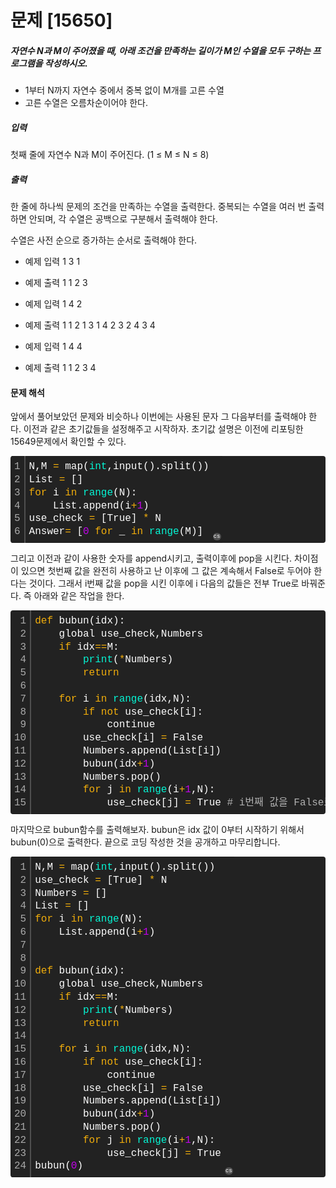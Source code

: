# 문제 [15650]

##### 자연수 N과 M이 주어졌을 때, 아래 조건을 만족하는 길이가 M인 수열을 모두 구하는 프로그램을 작성하시오.

- 1부터 N까지 자연수 중에서 중복 없이 M개를 고른 수열
- 고른 수열은 오름차순이어야 한다.



##### 입력
 첫째 줄에 자연수 N과 M이 주어진다. (1 ≤ M ≤ N ≤ 8)

##### 출력
 한 줄에 하나씩 문제의 조건을 만족하는 수열을 출력한다. 중복되는 수열을 여러 번 출력하면 안되며, 각 수열은 공백으로 구분해서 출력해야 한다.

 수열은 사전 순으로 증가하는 순서로 출력해야 한다.



- 예제 입력 1
3 1
- 예제 출력 1
  1
  2
  3



-  예제 입력 1
4 2
-  예제 출력 1
1 2
1 3
1 4
2 3
2 4
3 4



- 예제 입력 1
4 4
- 예제 출력 1
1 2 3 4

#### 문제 해석

앞에서 풀어보았던 문제와 비슷하나 이번에는 사용된 문자 그 다음부터를 출력해야 한다. 이전과 같은 초기값들을 설정해주고 시작하자. 초기값 설명은 이전에 리포팅한 15649문제에서 확인할 수 있다.

<div class="colorscripter-code" style="color:#FEFEFE;font-family:Consolas, 'Liberation Mono', Menlo, Courier, monospace !important; position:relative !important;overflow:auto"><table class="colorscripter-code-table" style="margin:0;padding:0;border:none;background-color:#222222;border-radius:4px;" cellspacing="0" cellpadding="0"><tr><td style="padding:6px;border-right:2px solid #4f4f4f"><div style="margin:0;padding:0;word-break:normal;text-align:right;color:#aaa;font-family:Consolas, 'Liberation Mono', Menlo, Courier, monospace !important;line-height:130%"><div style="line-height:130%">1</div><div style="line-height:130%">2</div><div style="line-height:130%">3</div><div style="line-height:130%">4</div><div style="line-height:130%">5</div><div style="line-height:130%">6</div></div></td><td style="padding:6px 0;text-align:left"><div style="margin:0;padding:0;color:#FEFEFE;font-family:Consolas, 'Liberation Mono', Menlo, Courier, monospace !important;line-height:130%"><div style="padding:0 6px; white-space:pre; line-height:130%">N,M&nbsp;<span style="color:#FD0AAC"></span><span style="color:#F1AD0B">=</span>&nbsp;map(<span style="color:#05F6D5">int</span>,input().split())</div><div style="padding:0 6px; white-space:pre; line-height:130%">List&nbsp;<span style="color:#FD0AAC"></span><span style="color:#F1AD0B">=</span>&nbsp;[]</div><div style="padding:0 6px; white-space:pre; line-height:130%"><span style="color:#F1AD0B">for</span>&nbsp;i&nbsp;<span style="color:#F1AD0B">in</span>&nbsp;<span style="color:#05F6D5">range</span>(N):</div><div style="padding:0 6px; white-space:pre; line-height:130%">&nbsp;&nbsp;&nbsp;&nbsp;List.append(i<span style="color:#FD0AAC"></span><span style="color:#F1AD0B">+</span><span style="color:#C302ED">1</span>)</div><div style="padding:0 6px; white-space:pre; line-height:130%">use_check&nbsp;<span style="color:#FD0AAC"></span><span style="color:#F1AD0B">=</span>&nbsp;[True]&nbsp;<span style="color:#FD0AAC"></span><span style="color:#F1AD0B">*</span>&nbsp;N</div><div style="padding:0 6px; white-space:pre; line-height:130%">Answer<span style="color:#FD0AAC"></span><span style="color:#F1AD0B">=</span>&nbsp;[<span style="color:#C302ED">0</span>&nbsp;<span style="color:#F1AD0B">for</span>&nbsp;_&nbsp;<span style="color:#F1AD0B">in</span>&nbsp;<span style="color:#05F6D5">range</span>(M)]</div></div></td><td style="vertical-align:bottom;padding:0 2px 4px 0"><a href="http://colorscripter.com/info#e" target="_blank" style="text-decoration:none;color:white"><span style="font-size:9px;word-break:normal;background-color:#4f4f4f;color:white;border-radius:10px;padding:1px">cs</span></a></td></tr></table></div>

그리고 이전과 같이 사용한 숫자를 append시키고, 출력이후에 pop을 시킨다. 차이점이 있으면 첫번째 값을 완전히 사용하고 난 이후에 그 값은 계속해서 False로 두어야 한다는 것이다. 그래서 i번째 값을 pop을 시킨 이후에 i 다음의 값들은 전부 True로 바꿔준다. 즉 아래와 같은 작업을 한다.

<div class="colorscripter-code" style="color:#FEFEFE;font-family:Consolas, 'Liberation Mono', Menlo, Courier, monospace !important; position:relative !important;overflow:auto"><table class="colorscripter-code-table" style="margin:0;padding:0;border:none;background-color:#222222;border-radius:4px;" cellspacing="0" cellpadding="0"><tr><td style="padding:6px;border-right:2px solid #4f4f4f"><div style="margin:0;padding:0;word-break:normal;text-align:right;color:#aaa;font-family:Consolas, 'Liberation Mono', Menlo, Courier, monospace !important;line-height:130%"><div style="line-height:130%">1</div><div style="line-height:130%">2</div><div style="line-height:130%">3</div><div style="line-height:130%">4</div><div style="line-height:130%">5</div><div style="line-height:130%">6</div><div style="line-height:130%">7</div><div style="line-height:130%">8</div><div style="line-height:130%">9</div><div style="line-height:130%">10</div><div style="line-height:130%">11</div><div style="line-height:130%">12</div><div style="line-height:130%">13</div><div style="line-height:130%">14</div><div style="line-height:130%">15</div></div></td><td style="padding:6px 0;text-align:left"><div style="margin:0;padding:0;color:#FEFEFE;font-family:Consolas, 'Liberation Mono', Menlo, Courier, monospace !important;line-height:130%"><div style="padding:0 6px; white-space:pre; line-height:130%"><span style="color:#F1AD0B">def</span>&nbsp;bubun(idx):</div><div style="padding:0 6px; white-space:pre; line-height:130%">&nbsp;&nbsp;&nbsp;&nbsp;global&nbsp;use_check,Numbers</div><div style="padding:0 6px; white-space:pre; line-height:130%">&nbsp;&nbsp;&nbsp;&nbsp;<span style="color:#F1AD0B">if</span>&nbsp;idx<span style="color:#FD0AAC"></span><span style="color:#F1AD0B">=</span><span style="color:#FD0AAC"></span><span style="color:#F1AD0B">=</span>M:</div><div style="padding:0 6px; white-space:pre; line-height:130%">&nbsp;&nbsp;&nbsp;&nbsp;&nbsp;&nbsp;&nbsp;&nbsp;<span style="color:#05F6D5">print</span>(<span style="color:#FD0AAC"></span><span style="color:#F1AD0B">*</span>Numbers)</div><div style="padding:0 6px; white-space:pre; line-height:130%">&nbsp;&nbsp;&nbsp;&nbsp;&nbsp;&nbsp;&nbsp;&nbsp;<span style="color:#F1AD0B">return</span></div><div style="padding:0 6px; white-space:pre; line-height:130%">&nbsp;</div><div style="padding:0 6px; white-space:pre; line-height:130%">&nbsp;&nbsp;&nbsp;&nbsp;<span style="color:#F1AD0B">for</span>&nbsp;i&nbsp;<span style="color:#F1AD0B">in</span>&nbsp;<span style="color:#05F6D5">range</span>(idx,N):</div><div style="padding:0 6px; white-space:pre; line-height:130%">&nbsp;&nbsp;&nbsp;&nbsp;&nbsp;&nbsp;&nbsp;&nbsp;<span style="color:#F1AD0B">if</span>&nbsp;<span style="color:#F1AD0B">not</span>&nbsp;use_check[i]:</div><div style="padding:0 6px; white-space:pre; line-height:130%">&nbsp;&nbsp;&nbsp;&nbsp;&nbsp;&nbsp;&nbsp;&nbsp;&nbsp;&nbsp;&nbsp;&nbsp;continue</div><div style="padding:0 6px; white-space:pre; line-height:130%">&nbsp;&nbsp;&nbsp;&nbsp;&nbsp;&nbsp;&nbsp;&nbsp;use_check[i]&nbsp;<span style="color:#FD0AAC"></span><span style="color:#F1AD0B">=</span>&nbsp;False</div><div style="padding:0 6px; white-space:pre; line-height:130%">&nbsp;&nbsp;&nbsp;&nbsp;&nbsp;&nbsp;&nbsp;&nbsp;Numbers.append(List[i])</div><div style="padding:0 6px; white-space:pre; line-height:130%">&nbsp;&nbsp;&nbsp;&nbsp;&nbsp;&nbsp;&nbsp;&nbsp;bubun(idx<span style="color:#FD0AAC"></span><span style="color:#F1AD0B">+</span><span style="color:#C302ED">1</span>)</div><div style="padding:0 6px; white-space:pre; line-height:130%">&nbsp;&nbsp;&nbsp;&nbsp;&nbsp;&nbsp;&nbsp;&nbsp;Numbers.pop()</div><div style="padding:0 6px; white-space:pre; line-height:130%">&nbsp;&nbsp;&nbsp;&nbsp;&nbsp;&nbsp;&nbsp;&nbsp;<span style="color:#F1AD0B">for</span>&nbsp;j&nbsp;<span style="color:#F1AD0B">in</span>&nbsp;<span style="color:#05F6D5">range</span>(i<span style="color:#FD0AAC"></span><span style="color:#F1AD0B">+</span><span style="color:#C302ED">1</span>,N):</div><div style="padding:0 6px; white-space:pre; line-height:130%">&nbsp;&nbsp;&nbsp;&nbsp;&nbsp;&nbsp;&nbsp;&nbsp;&nbsp;&nbsp;&nbsp;&nbsp;use_check[j]&nbsp;<span style="color:#FD0AAC"></span><span style="color:#F1AD0B">=</span>&nbsp;True&nbsp;<span style="color:#B0B0B0">#&nbsp;i번째&nbsp;값을&nbsp;False로&nbsp;위에서&nbsp;바꾼&nbsp;뒤&nbsp;i+1부터는&nbsp;다시&nbsp;사용하기&nbsp;위해&nbsp;전부&nbsp;True로&nbsp;바꿔준다.</span></div></div></td><td style="vertical-align:bottom;padding:0 2px 4px 0"><a href="http://colorscripter.com/info#e" target="_blank" style="text-decoration:none;color:white"><span style="font-size:9px;word-break:normal;background-color:#4f4f4f;color:white;border-radius:10px;padding:1px">cs</span></a></td></tr></table></div>

마지막으로 bubun함수를 출력해보자. bubun은 idx 값이 0부터 시작하기 위해서 bubun(0)으로 출력한다. 끝으로 코딩 작성한 것을 공개하고 마무리합니다.

<div class="colorscripter-code" style="color:#FEFEFE;font-family:Consolas, 'Liberation Mono', Menlo, Courier, monospace !important; position:relative !important;overflow:auto"><table class="colorscripter-code-table" style="margin:0;padding:0;border:none;background-color:#222222;border-radius:4px;" cellspacing="0" cellpadding="0"><tr><td style="padding:6px;border-right:2px solid #4f4f4f"><div style="margin:0;padding:0;word-break:normal;text-align:right;color:#aaa;font-family:Consolas, 'Liberation Mono', Menlo, Courier, monospace !important;line-height:130%"><div style="line-height:130%">1</div><div style="line-height:130%">2</div><div style="line-height:130%">3</div><div style="line-height:130%">4</div><div style="line-height:130%">5</div><div style="line-height:130%">6</div><div style="line-height:130%">7</div><div style="line-height:130%">8</div><div style="line-height:130%">9</div><div style="line-height:130%">10</div><div style="line-height:130%">11</div><div style="line-height:130%">12</div><div style="line-height:130%">13</div><div style="line-height:130%">14</div><div style="line-height:130%">15</div><div style="line-height:130%">16</div><div style="line-height:130%">17</div><div style="line-height:130%">18</div><div style="line-height:130%">19</div><div style="line-height:130%">20</div><div style="line-height:130%">21</div><div style="line-height:130%">22</div><div style="line-height:130%">23</div><div style="line-height:130%">24</div></div></td><td style="padding:6px 0;text-align:left"><div style="margin:0;padding:0;color:#FEFEFE;font-family:Consolas, 'Liberation Mono', Menlo, Courier, monospace !important;line-height:130%"><div style="padding:0 6px; white-space:pre; line-height:130%">N,M&nbsp;<span style="color:#FD0AAC"></span><span style="color:#F1AD0B">=</span>&nbsp;map(<span style="color:#05F6D5">int</span>,input().split())</div><div style="padding:0 6px; white-space:pre; line-height:130%">use_check&nbsp;<span style="color:#FD0AAC"></span><span style="color:#F1AD0B">=</span>&nbsp;[True]&nbsp;<span style="color:#FD0AAC"></span><span style="color:#F1AD0B">*</span>&nbsp;N</div><div style="padding:0 6px; white-space:pre; line-height:130%">Numbers&nbsp;<span style="color:#FD0AAC"></span><span style="color:#F1AD0B">=</span>&nbsp;[]</div><div style="padding:0 6px; white-space:pre; line-height:130%">List&nbsp;<span style="color:#FD0AAC"></span><span style="color:#F1AD0B">=</span>&nbsp;[]</div><div style="padding:0 6px; white-space:pre; line-height:130%"><span style="color:#F1AD0B">for</span>&nbsp;i&nbsp;<span style="color:#F1AD0B">in</span>&nbsp;<span style="color:#05F6D5">range</span>(N):</div><div style="padding:0 6px; white-space:pre; line-height:130%">&nbsp;&nbsp;&nbsp;&nbsp;List.append(i<span style="color:#FD0AAC"></span><span style="color:#F1AD0B">+</span><span style="color:#C302ED">1</span>)</div><div style="padding:0 6px; white-space:pre; line-height:130%">&nbsp;</div><div style="padding:0 6px; white-space:pre; line-height:130%">&nbsp;</div><div style="padding:0 6px; white-space:pre; line-height:130%"><span style="color:#F1AD0B">def</span>&nbsp;bubun(idx):</div><div style="padding:0 6px; white-space:pre; line-height:130%">&nbsp;&nbsp;&nbsp;&nbsp;global&nbsp;use_check,Numbers</div><div style="padding:0 6px; white-space:pre; line-height:130%">&nbsp;&nbsp;&nbsp;&nbsp;<span style="color:#F1AD0B">if</span>&nbsp;idx<span style="color:#FD0AAC"></span><span style="color:#F1AD0B">=</span><span style="color:#FD0AAC"></span><span style="color:#F1AD0B">=</span>M:</div><div style="padding:0 6px; white-space:pre; line-height:130%">&nbsp;&nbsp;&nbsp;&nbsp;&nbsp;&nbsp;&nbsp;&nbsp;<span style="color:#05F6D5">print</span>(<span style="color:#FD0AAC"></span><span style="color:#F1AD0B">*</span>Numbers)</div><div style="padding:0 6px; white-space:pre; line-height:130%">&nbsp;&nbsp;&nbsp;&nbsp;&nbsp;&nbsp;&nbsp;&nbsp;<span style="color:#F1AD0B">return</span></div><div style="padding:0 6px; white-space:pre; line-height:130%">&nbsp;</div><div style="padding:0 6px; white-space:pre; line-height:130%">&nbsp;&nbsp;&nbsp;&nbsp;<span style="color:#F1AD0B">for</span>&nbsp;i&nbsp;<span style="color:#F1AD0B">in</span>&nbsp;<span style="color:#05F6D5">range</span>(idx,N):</div><div style="padding:0 6px; white-space:pre; line-height:130%">&nbsp;&nbsp;&nbsp;&nbsp;&nbsp;&nbsp;&nbsp;&nbsp;<span style="color:#F1AD0B">if</span>&nbsp;<span style="color:#F1AD0B">not</span>&nbsp;use_check[i]:</div><div style="padding:0 6px; white-space:pre; line-height:130%">&nbsp;&nbsp;&nbsp;&nbsp;&nbsp;&nbsp;&nbsp;&nbsp;&nbsp;&nbsp;&nbsp;&nbsp;continue</div><div style="padding:0 6px; white-space:pre; line-height:130%">&nbsp;&nbsp;&nbsp;&nbsp;&nbsp;&nbsp;&nbsp;&nbsp;use_check[i]&nbsp;<span style="color:#FD0AAC"></span><span style="color:#F1AD0B">=</span>&nbsp;False</div><div style="padding:0 6px; white-space:pre; line-height:130%">&nbsp;&nbsp;&nbsp;&nbsp;&nbsp;&nbsp;&nbsp;&nbsp;Numbers.append(List[i])</div><div style="padding:0 6px; white-space:pre; line-height:130%">&nbsp;&nbsp;&nbsp;&nbsp;&nbsp;&nbsp;&nbsp;&nbsp;bubun(idx<span style="color:#FD0AAC"></span><span style="color:#F1AD0B">+</span><span style="color:#C302ED">1</span>)</div><div style="padding:0 6px; white-space:pre; line-height:130%">&nbsp;&nbsp;&nbsp;&nbsp;&nbsp;&nbsp;&nbsp;&nbsp;Numbers.pop()</div><div style="padding:0 6px; white-space:pre; line-height:130%">&nbsp;&nbsp;&nbsp;&nbsp;&nbsp;&nbsp;&nbsp;&nbsp;<span style="color:#F1AD0B">for</span>&nbsp;j&nbsp;<span style="color:#F1AD0B">in</span>&nbsp;<span style="color:#05F6D5">range</span>(i<span style="color:#FD0AAC"></span><span style="color:#F1AD0B">+</span><span style="color:#C302ED">1</span>,N):</div><div style="padding:0 6px; white-space:pre; line-height:130%">&nbsp;&nbsp;&nbsp;&nbsp;&nbsp;&nbsp;&nbsp;&nbsp;&nbsp;&nbsp;&nbsp;&nbsp;use_check[j]&nbsp;<span style="color:#FD0AAC"></span><span style="color:#F1AD0B">=</span>&nbsp;True</div><div style="padding:0 6px; white-space:pre; line-height:130%">bubun(<span style="color:#C302ED">0</span>)</div></div></td><td style="vertical-align:bottom;padding:0 2px 4px 0"><a href="http://colorscripter.com/info#e" target="_blank" style="text-decoration:none;color:white"><span style="font-size:9px;word-break:normal;background-color:#4f4f4f;color:white;border-radius:10px;padding:1px">cs</span></a></td></tr></table></div>



